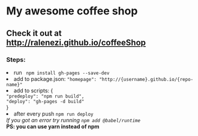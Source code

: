 # My awesome coffee shop

## Check it out at http://ralenezi.github.io/coffeeShop

### Steps:

<li> run <code> npm install gh-pages --save-dev </code></li>
<li>add to package.json:
<code>"homepage": "http://{username}.github.io/{repo-name}"</code>
</li>
<li>add to scripts: {
<code>
"predeploy": "npm run build",
"deploy": "gh-pages -d build"
</code>
}
</li>
<li> after every push <code>npm run deploy</code> </li>
<i>If you got an error try running <code>npm add @babel/runtime</code> </i><br>
<b>PS: you can use yarn instead of npm </b>
